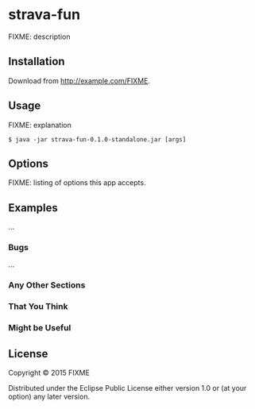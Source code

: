# strava-fun

FIXME: description

## Installation

Download from http://example.com/FIXME.

## Usage

FIXME: explanation

    $ java -jar strava-fun-0.1.0-standalone.jar [args]

## Options

FIXME: listing of options this app accepts.

## Examples

...

### Bugs

...

### Any Other Sections
### That You Think
### Might be Useful

## License

Copyright © 2015 FIXME

Distributed under the Eclipse Public License either version 1.0 or (at
your option) any later version.
